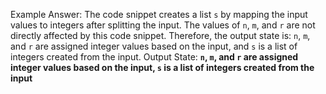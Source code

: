 Example Answer:
The code snippet creates a list `s` by mapping the input values to integers after splitting the input. The values of `n`, `m`, and `r` are not directly affected by this code snippet. Therefore, the output state is: `n`, `m`, and `r` are assigned integer values based on the input, and `s` is a list of integers created from the input.
Output State: **`n`, `m`, and `r` are assigned integer values based on the input, `s` is a list of integers created from the input**